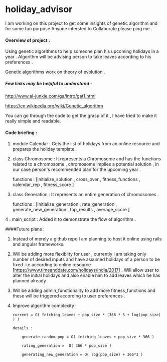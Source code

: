 # holiday_advisor

I am working on this project to get some insights of genetic algorithm and  for some fun purpose
Anyone intersted to Collaborate please ping me .

#### Overview of project :
  Using genetic algorithms to help someone plan his upcoming holidays in a year . 
  Algorithm will be advising person to take leaves according to his preferences . 

Genetic algorithms work on theory of evolution .

#####  Few links may be helpful to understand - 

  http://www.ai-junkie.com/ga/intro/gat1.html

  https://en.wikipedia.org/wiki/Genetic_algorithm


You can go through the code to get the grasp of it , I have tried to make it really simple and readable.


#### Code briefing : 
  
 1. module Calendar :  Gets the list of holidays from an online resource and prepares the holiday template .

 2. class Chromosome : It represents a Chromosome and has the functions related to a chromosome , chromosome implies a potential solution , in our case person's recommended plan for the upcoming year . 

    functions  : [initialize_solution , cross_over , fitness_functions , calendar_rep , fitness_score ]


  3. class Generation : It represents an entire generation of chromosomes .

     functions : [initialize_generation , rate_generation , generate_new_generation , top_results , average_score ]

  4 . main_script : Added it to demonstrate the flow of algorithm .


####Future plans :

1. Instead of merely a github repo I am planning to host it online using rails and angular frameworks.

2. Will be adding more flexibilty for user , currently I am taking only number of desired inputs and have assumed holidays of a person to be fixed .i.e according to online resource [https://www.timeanddate.com/holidays/india/2017]  .
Will allow user to alter the initial holidays and also enable him to add leaves which he has planned already .

3. Will be adding admin_functionality to add more fitness_functions and these will be triggered according to user preferences .

4. Improve algorithm complexity : 
    
    ```
    current = O( fetching_leaves + pop_size * (366 * 5 + log(pop_size)  ) ) 

    details : 
    
    	generate_random_pop = O( fetching_leaves + pop_size * 366 )

    	rating_generation =  O( 366 * pop_size )

    	generating_new_generation = O( log(pop_size) + 366*3 )

    ```